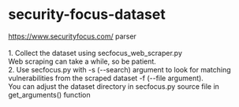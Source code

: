 # security-focus-dataset
https://www.securityfocus.com/ parser
<br/>
<br/>1. Collect the dataset using secfocus_web_scraper.py
<br/>Web scraping can take a while, so be patient.
<br/>2. Use secfocus.py with -s (--search) argument to look for matching vulnerabilities from the scraped dataset -f (--file argument).
<br/>You can adjust the dataset directory in secfocus.py source file in get_arguments() function
